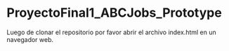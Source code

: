 # ProyectoFinal1_ABCJobs_Prototype

Luego de clonar el repositorio por favor abrir el archivo index.html en un navegador web.

